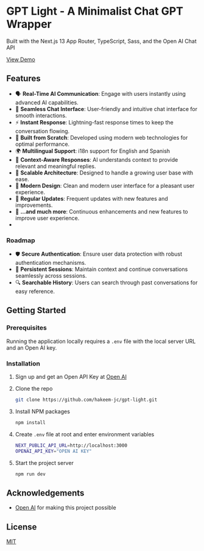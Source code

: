 
# GPT Light - A Minimalist Chat GPT Wrapper

Built with the Next.js 13 App Router, TypeScript, Sass, and the Open AI Chat API

[View Demo](https://gpt-light.vercel.app/)

## Features

- 🗣️ **Real-Time AI Communication**: Engage with users instantly using advanced AI capabilities.
- 💬 **Seamless Chat Interface**: User-friendly and intuitive chat interface for smooth interactions.
- ⚡ **Instant Response**: Lightning-fast response times to keep the conversation flowing.
- 🔧 **Built from Scratch**: Developed using modern web technologies for optimal performance.
- 🌍 **Multilingual Support**:  i18n support for English and Spanish
- 🧠 **Context-Aware Responses**: AI understands context to provide relevant and meaningful replies.
- 🚀 **Scalable Architecture**: Designed to handle a growing user base with ease.
- 🌟 **Modern Design**: Clean and modern user interface for a pleasant user experience.
- 🔄 **Regular Updates**: Frequent updates with new features and improvements.
- 🎁 **...and much more**: Continuous enhancements and new features to improve user experience.
- 
### Roadmap

- 🛡️ **Secure Authentication**: Ensure user data protection with robust authentication mechanisms.
- 🔄 **Persistent Sessions**: Maintain context and continue conversations seamlessly across sessions.
- 🔍 **Searchable History**: Users can search through past conversations for easy reference.


## Getting Started

### Prerequisites

Running the application locally requires a `.env` file with the local server URL and an Open AI key.

### Installation

1. Sign up and get an Open API Key at [Open AI](https://platform.openai.com/overview)

2. Clone the repo

    ```sh
    git clone https://github.com/hakeem-jc/gpt-light.git
    ```

3. Install NPM packages

    ```sh
    npm install
    ```

4. Create `.env` file at root and enter environment variables

    ```sh
    NEXT_PUBLIC_API_URL=http://localhost:3000
    OPENAI_API_KEY="OPEN AI KEY"
    ```

5. Start the project server

    ```sh
    npm run dev
    ```

## Acknowledgements

- [Open AI](https://platform.openai.com/) for making this project possible

## License

[MIT](https://choosealicense.com/licenses/mit/)